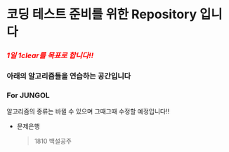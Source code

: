 # 코딩 테스트 준비를 위한 Repository 입니다

### *<span style="color:red">1일 1clear를 목표로 합니다!!</span>*

### 아래의 알고리즘들을 연습하는 공간입니다

### For JUNGOL

알고리즘의 종류는 바뀔 수 있으며 그때그때 수정할 예정입니다!!

- 문제은행

  > 1810 백설공주
  
